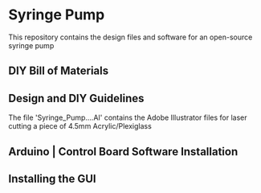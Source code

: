 # Syringe Pump
This repository contains the design files and software for an open-source syringe pump

## DIY Bill of Materials

## Design and DIY Guidelines
The file 'Syringe_Pump....AI' contains the Adobe Illustrator files for laser cutting a piece of 4.5mm Acrylic/Plexiglass

## Arduino | Control Board Software Installation

## Installing the GUI



